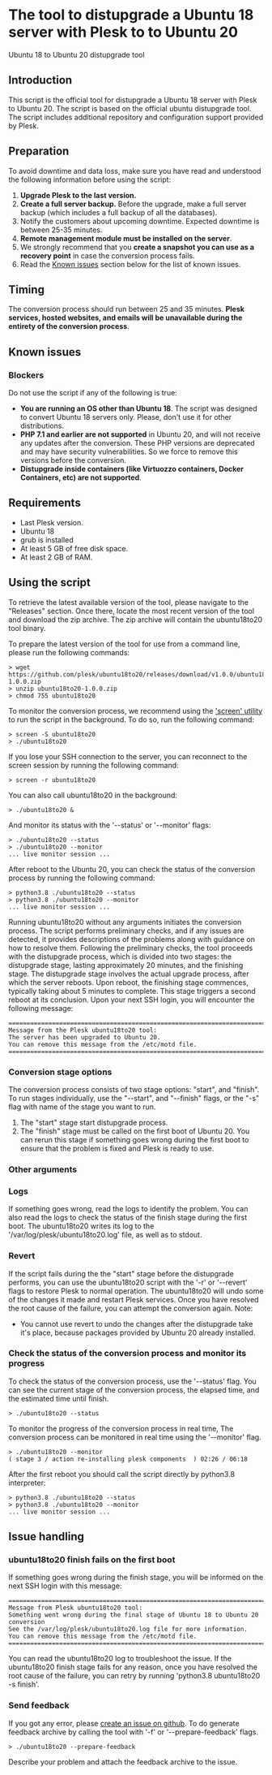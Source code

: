 # The tool to distupgrade a Ubuntu 18 server with Plesk to to Ubuntu 20

Ubuntu 18 to Ubuntu 20 distupgrade tool

## Introduction
This script is the official tool for distupgrade a Ubuntu 18 server with Plesk to Ubuntu 20. The script is based on the official ubuntu distupgrade tool. The script includes additional repository and configuration support provided by Plesk.

## Preparation
To avoid downtime and data loss, make sure you have read and understood the following information before using the script:
1. **Upgrade Plesk to the last version.**
2. **Create a full server backup.** Before the upgrade, make a full server backup (which includes a full backup of all the databases).
3. Notify the customers about upcoming downtime. Expected downtime is between 25-35 minutes.
4. **Remote management module must be installed on the server**.
5. We strongly recommend that you **create a snapshot you can use as a recovery point** in case the conversion process fails.
6. Read the [Known issues](#known-issues) section below for the list of known issues.

## Timing
The conversion process should run between 25 and 35 minutes. **Plesk services, hosted websites, and emails will be unavailable during the entirety of the conversion process**.

## Known issues
### Blockers
Do not use the script if any of the following is true:
- **You are running an OS other than Ubuntu 18**. The script was designed to convert Ubuntu 18 servers only. Please, don't use it for other distributions.
- **PHP 7.1 and earlier are not supported** in Ubuntu 20, and will not receive any updates after the conversion. These PHP versions are deprecated and may have security vulnerabilities. So we force to remove this versions before the conversion.
- **Distupgrade inside containers (like Virtuozzo containers, Docker Containers, etc) are not supported**. 

## Requirements
- Last Plesk version.
- Ubuntu 18
- grub is installed
- At least 5 GB of free disk space.
- At least 2 GB of RAM.

## Using the script
To retrieve the latest available version of the tool, please navigate to the "Releases" section. Once there, locate the most recent version of the tool and download the zip archive. The zip archive will contain the ubuntu18to20 tool binary.

To prepare the latest version of the tool for use from a command line, please run the following commands:
```shell
> wget https://github.com/plesk/ubuntu18to20/releases/download/v1.0.0/ubuntu18to20-1.0.0.zip
> unzip ubuntu18to20-1.0.0.zip
> chmod 755 ubuntu18to20
```

To monitor the conversion process, we recommend using the ['screen' utility](https://www.gnu.org/software/screen/) to run the script in the background. To do so, run the following command:
```shell
> screen -S ubuntu18to20
> ./ubuntu18to20
```
If you lose your SSH connection to the server, you can reconnect to the screen session by running the following command:
```shell
> screen -r ubuntu18to20
```


You can also call ubuntu18to20 in the background:
```shell
> ./ubuntu18to20 &
```
And monitor its status with the '--status' or '--monitor' flags:
```shell
> ./ubuntu18to20 --status
> ./ubuntu18to20 --monitor
... live monitor session ...
```

After reboot to the Ubuntu 20, you can check the status of the conversion process by running the following command:
```shell
> python3.8 ./ubuntu18to20 --status
> python3.8 ./ubuntu18to20 --monitor
... live monitor session ...
```

Running ubuntu18to20 without any arguments initiates the conversion process. The script performs preliminary checks, and if any issues are detected, it provides descriptions of the problems along with guidance on how to resolve them.
Following the preliminary checks, the tool proceeds with the distupgrade process, which is divided into two stages: the distupgrade stage, lasting approximately 20 minutes, and the finishing stage. The distupgrade stage involves the actual upgrade process, after which the server reboots.
Upon reboot, the finishing stage commences, typically taking about 5 minutes to complete. This stage triggers a second reboot at its conclusion.
Upon your next SSH login, you will encounter the following message:
```
===============================================================================
Message from the Plesk ubuntu18to20 tool:
The server has been upgraded to Ubuntu 20.
You can remove this message from the /etc/motd file.
===============================================================================
```

### Conversion stage options
The conversion process consists of two stage options: "start", and "finish". To run stages individually, use the "--start", and "--finish" flags, or the "-s" flag with name of the stage you want to run.
1. The "start" stage start distupgrade process.
2. The "finish" stage must be called on the first boot of Ubuntu 20. You can rerun this stage if something goes wrong during the first boot to ensure that the problem is fixed and Plesk is ready to use.

### Other arguments

### Logs
If something goes wrong, read the logs to identify the problem. You can also read the logs to check the status of the finish stage during the first boot.
The ubuntu18to20 writes its log to the '/var/log/plesk/ubuntu18to20.log' file, as well as to stdout.

### Revert
If the script fails during the the "start" stage before the distupgrade performs, you can use the ubuntu18to20 script with the '-r' or '--revert' flags to restore Plesk to normal operation. The ubuntu18to20 will undo some of the changes it made and restart Plesk services. Once you have resolved the root cause of the failure, you can attempt the conversion again.
Note:
- You cannot use revert to undo the changes after the distupgrade take it's place, because packages provided by Ubuntu 20 already installed.

### Check the status of the conversion process and monitor its progress
To check the status of the conversion process, use the '--status' flag. You can see the current stage of the conversion process, the elapsed time, and the estimated time until finish.
```shell
> ./ubuntu18to20 --status
``` 

To monitor the progress of the conversion process in real time, The conversion process can be monitored in real time using the '--monitor' flag.
```shell
> ./ubuntu18to20 --monitor
( stage 3 / action re-installing plesk components  ) 02:26 / 06:18
```

After the first reboot you should call the script directly by python3.8 interpreter:
```shell
> python3.8 ./ubuntu18to20 --status
> python3.8 ./ubuntu18to20 --monitor
... live monitor session ...
```

## Issue handling
### ubuntu18to20 finish fails on the first boot
If something goes wrong during the finish stage, you will be informed on the next SSH login with this message:
```
===============================================================================
Message from Plesk ubuntu18to20 tool:
Something went wrong during the final stage of Ubuntu 18 to Ubuntu 20 conversion
See the /var/log/plesk/ubuntu18to20.log file for more information.
You can remove this message from the /etc/motd file.
===============================================================================
```
You can read the ubuntu18to20 log to troubleshoot the issue. If the ubuntu18to20 finish stage fails for any reason, once you have resolved the root cause of the failure, you can retry by running 'python3.8 ubuntu18to20 -s finish'.

### Send feedback
If you got any error, please [create an issue on github](https://github.com/plesk/ubuntu18to20/issues). To do generate feedback archive by calling the tool with '-f' or '--prepare-feedback' flags.
```shell
> ./ubuntu18to20 --prepare-feedback
```
Describe your problem and attach the feedback archive to the issue.